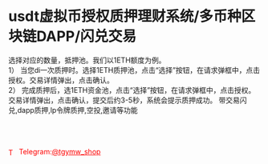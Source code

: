 # usdt虚拟币授权质押理财系统/多币种区块链DAPP/闪兑交易

选择对应的数量，抵押池。我们以1ETH额度为例。<br>1） 当您di一次质押时。选择1ETH质押池，点击“选择”按钮，在请求弹框中，点击授权。交易详情弹出，点击确认。<br>2） 完成质押后，选1ETH资金池，点击“选择”按钮，在请求弹框中，点击授权。交易详情弹出，点击确认，提交后约3-5秒，系统会提示质押成功。 带交易闪兑,dapp质押,lp令牌质押,空投,邀请等功能<br><br><br><br>




<p style="color: red;"><img src="https://cdn-icons-png.flaticon.com/512/2111/2111646.png" alt="Telegram Icon" style="width: 16px; vertical-align: middle; margin-right: 5px;">Telegram:<a href="https://t.me/tgymw_shop" style="color: red;">@tgymw_shop</a></p>
